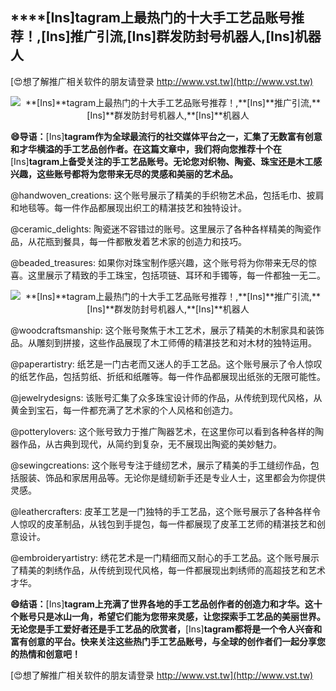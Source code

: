 ## ****[Ins]**tagram上最热门的十大手工艺品账号推荐！,**[Ins]**推广引流,**[Ins]**群发防封号机器人,**[Ins]**机器人**

[😍想了解推广相关软件的朋友请登录 http://www.vst.tw](http://www.vst.tw)

 <center><img src="https://vst.tw/MP4/tuiguang/png/0.png" alt="**[Ins]**tagram上最热门的十大手工艺品账号推荐！,**[Ins]**推广引流,**[Ins]**群发防封号机器人,**[Ins]**机器人"></center>

**😄导语：**[Ins]**tagram作为全球最流行的社交媒体平台之一，汇集了无数富有创意和才华横溢的手工艺品创作者。在这篇文章中，我们将向您推荐十个在**[Ins]**tagram上备受关注的手工艺品账号。无论您对织物、陶瓷、珠宝还是木工感兴趣，这些账号都将为您带来无尽的灵感和美丽的艺术品。**

@handwoven_creations: 这个账号展示了精美的手织物艺术品，包括毛巾、披肩和地毯等。每一件作品都展现出织工的精湛技艺和独特设计。

@ceramic_delights: 陶瓷迷不容错过的账号。这里展示了各种各样精美的陶瓷作品，从花瓶到餐具，每一件都散发着艺术家的创造力和技巧。

@beaded_treasures: 如果你对珠宝制作感兴趣，这个账号将为你带来无尽的惊喜。这里展示了精致的手工珠宝，包括项链、耳环和手镯等，每一件都独一无二。

 <center><img src="https://vst.tw/MP4/tuiguang/png/5.png" alt="**[Ins]**tagram上最热门的十大手工艺品账号推荐！,**[Ins]**推广引流,**[Ins]**群发防封号机器人,**[Ins]**机器人"></center>

@woodcraftsmanship: 这个账号聚焦于木工艺术，展示了精美的木制家具和装饰品。从雕刻到拼接，这些作品展现了木工师傅的精湛技艺和对木材的独特运用。

@paperartistry: 纸艺是一门古老而又迷人的手工艺品。这个账号展示了令人惊叹的纸艺作品，包括剪纸、折纸和纸雕等。每一件作品都展现出纸张的无限可能性。

@jewelrydesigns: 该账号汇集了众多珠宝设计师的作品，从传统到现代风格，从黄金到宝石，每一件都充满了艺术家的个人风格和创造力。

@potterylovers: 这个账号致力于推广陶器艺术，在这里你可以看到各种各样的陶器作品，从古典到现代，从简约到复杂，无不展现出陶瓷的美妙魅力。

@sewingcreations: 这个账号专注于缝纫艺术，展示了精美的手工缝纫作品，包括服装、饰品和家居用品等。无论你是缝纫新手还是专业人士，这里都会为你提供灵感。

@leathercrafters: 皮革工艺是一门独特的手工艺品，这个账号展示了各种各样令人惊叹的皮革制品，从钱包到手提包，每一件都展现了皮革工艺师的精湛技艺和创意设计。

@embroideryartistry: 绣花艺术是一门精细而又耐心的手工艺品。这个账号展示了精美的刺绣作品，从传统到现代风格，每一件都展现出刺绣师的高超技艺和艺术才华。

**😄结语：**[Ins]**tagram上充满了世界各地的手工艺品创作者的创造力和才华。这十个账号只是冰山一角，希望它们能为您带来灵感，让您探索手工艺品的美丽世界。无论您是手工爱好者还是手工艺品的欣赏者，**[Ins]**tagram都将是一个令人兴奋和富有创意的平台。快来关注这些热门手工艺品账号，与全球的创作者们一起分享您的热情和创意吧！**

[😍想了解推广相关软件的朋友请登录 http://www.vst.tw](http://www.vst.tw)



